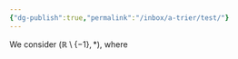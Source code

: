 ```yaml
---
{"dg-publish":true,"permalink":"/inbox/a-trier/test/"}
---
```


We consider $(\mathbb{R} \setminus \{-1\},*)$, where
